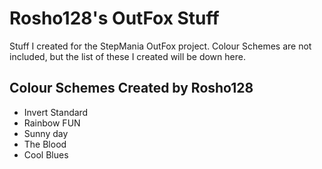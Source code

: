 # Rosho128's OutFox Stuff
Stuff I created for the StepMania OutFox project.
Colour Schemes are not included, but the list of these I created will be down here.
## Colour Schemes Created by Rosho128
- Invert Standard
- Rainbow FUN
- Sunny day
- The Blood
- Cool Blues

